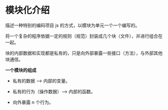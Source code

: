 # 模块化介绍

描述一种特别的编码项目 js 的方式，以模块为单元一个一个编写的。

将一个复杂的程序依据一定的规则（规范）封装成几个块（文件），并进行组合在一起。

块的内部数据和实现都是私有的，只是向外部暴露一些接口（方法），与外部其他块通信。

**一个模块的组成**

- 私有的数据 --> 内部的变量。

- 私有的行为（操作数据）--> 内部的函数。

- 向外暴露 n 个行为。
